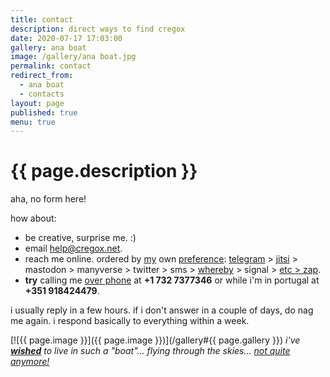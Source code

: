 ```yaml
---
title: contact
description: direct ways to find cregox
date: 2020-07-17 17:03:00
gallery: ana boat
image: /gallery/ana boat.jpg
permalink: contact
redirect_from: 
  - ana boat
  - contacts
layout: page
published: true
menu: true
---
```


# {{ page.description }}

aha, no form here!

how about:

- be creative, surprise me. :)
- email [help@cregox.net](mailto:help@cregox.net).
- reach me online. ordered by [my](/who) own [preference](/delete): [telegram](http://t.me/cregox) > [jitsi](http://meet.jit.si/cregox) > mastodon > manyverse > twitter > sms > [whereby](http://whereby.com/cregox) > signal > [etc > zap](/zap).
- **try** calling me [over phone](http://en.wikipedia.org/wiki/GrandCentral) at **+1 732 7377346** or while i'm in portugal at **+351 918424479**.

i usually reply in a few hours. if i don't answer in a couple of days, do nag me again. i respond basically to everything within a week.

[![{{ page.image }}]({{ page.image }})](/gallery#{{ page.gallery }})
*i've [**wished**](/2019) to live in such a "boat"... flying through the skies... [not quite anymore!](/tamera)*
